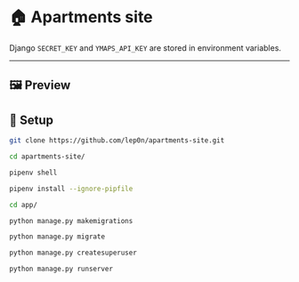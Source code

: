 # 🏠 Apartments site

Django `SECRET_KEY` and `YMAPS_API_KEY` are stored in environment variables.

-----

## 🖼 Preview

## 🔧 Setup
```bash
git clone https://github.com/lep0n/apartments-site.git

cd apartments-site/

pipenv shell

pipenv install --ignore-pipfile

cd app/

python manage.py makemigrations

python manage.py migrate

python manage.py createsuperuser

python manage.py runserver
```
